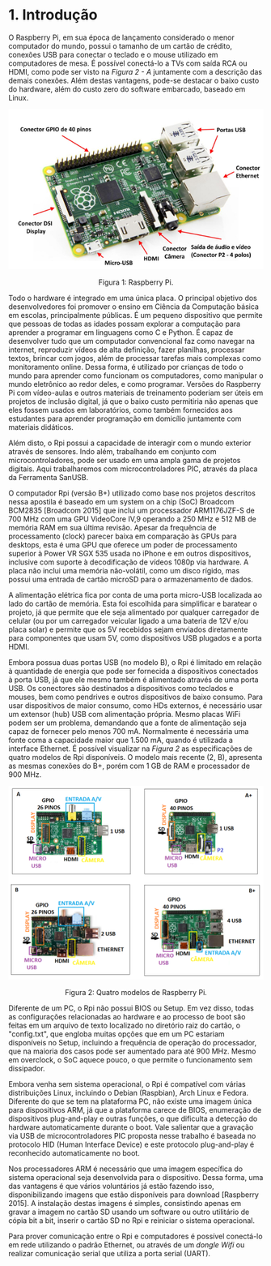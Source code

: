 # 1. Introdução

O Raspberry Pi, em sua época de lançamento considerado o menor computador do mundo, possui o tamanho de um cartão de crédito, conexões USB para conectar o teclado e o mouse utilizado em computadores de mesa. É possível conectá-lo a TVs com saída RCA ou HDMI, como pode ser visto na _Figura 2 - A_ juntamente com a descrição das demais conexões. Além destas vantagens, pode-se destacar o baixo custo do hardware, além do custo zero do software embarcado, baseado em Linux.

![Raspberry Pi - Conectores](assets/raspberry_pi_-_conectores.jpeg)
<center>Figura 1: Raspberry Pi.</center>

Todo o hardware é integrado em uma única placa. O principal objetivo dos desenvolvedores foi promover o ensino em Ciência da Computação básica em escolas, principalmente públicas. É um pequeno dispositivo que permite que pessoas de todas as idades possam explorar a computação para aprender a programar em linguagens como C e Python. É capaz de desenvolver tudo que um computador convencional faz como navegar na internet, reproduzir vídeos de alta definição, fazer planilhas, processar textos, brincar com jogos, além de processar tarefas mais complexas como monitoramento online. Dessa forma, é utilizado por crianças de todo o mundo para aprender como funcionam os computadores, como manipular o mundo eletrônico ao redor deles, e como programar. Versões do Raspberry Pi com vídeo-aulas e outros materiais de treinamento poderiam ser úteis em projetos de inclusão digital, já que o baixo custo permitiria não apenas que eles fossem usados em laboratórios, como também fornecidos aos estudantes para aprender programação em domicílio juntamente com materiais didáticos.

Além disto, o Rpi possui a capacidade de interagir com o mundo exterior através de sensores. Indo além, trabalhando em conjunto com microcontroladores, pode ser usado em uma ampla gama de projetos digitais. Aqui trabalharemos com microcontroladores PIC, através da placa da Ferramenta SanUSB.

O computador Rpi (versão B+) utilizado como base nos projetos descritos nessa apostila é baseado em um system on a chip (SoC) Broadcom BCM2835 [Broadcom 2015] que inclui um processador ARM1176JZF-S de 700 MHz com uma GPU VideoCore IV,9 operando a 250 MHz e 512 MB de memória RAM em sua última revisão. Apesar da frequência de processamento (clock) parecer baixa em comparação às GPUs para desktops, esta é uma GPU que oferece um poder de processamento superior à Power VR SGX 535 usada no iPhone e em outros dispositivos, inclusive com suporte à decodificação de vídeos 1080p via hardware. A placa não inclui uma memória não-volátil, como um disco rígido, mas possui uma entrada de cartão microSD para o armazenamento de dados.

A alimentação elétrica fica por conta de uma porta micro-USB localizada ao lado do cartão de memória. Esta foi escolhida para simplificar e baratear o projeto, já que permite que ele seja alimentado por qualquer carregador de celular (ou por um carregador veicular ligado a uma bateria de 12V e/ou placa solar) e permite que os 5V recebidos sejam enviados diretamente para componentes que usam 5V, como dispositivos USB plugados e a porta HDMI.

Embora possua duas portas USB (no modelo B), o Rpi é limitado em relação à quantidade de energia que pode ser fornecida a dispositivos conectados à porta USB, já que ele mesmo também é alimentado através de uma porta USB. Os conectores são destinados a dispositivos como teclados e mouses, bem como pendrives e outros dispositivos de baixo consumo. Para usar dispositivos de maior consumo, como HDs externos, é necessário usar um extensor (hub) USB com alimentação própria. Mesmo placas WiFi podem ser um problema, demandando que a fonte de alimentação seja capaz de fornecer pelo menos 700 mA. Normalmente é necessária uma fonte coma a capacidade maior que 1.500 mA, quando é utilizada a interface Ethernet. É possível visualizar na _Figura 2_ as especificações de quatro modelos de Rpi disponíveis. O modelo mais recente (2, B), apresenta as mesmas conexões do B+, porém com 1 GB de RAM e processador de 900 MHz.

![comparação](assets/comparacao.png)

<center>Figura 2: Quatro modelos de Raspberry Pi.</center>

Diferente de um PC, o Rpi não possui BIOS ou Setup. Em vez disso, todas as configurações relacionadas ao hardware e ao processo de boot são feitas em um arquivo de texto localizado no diretório raiz do cartão, o "config.txt", que engloba muitas opções que em um PC estariam disponíveis no Setup, incluindo a frequência de operação do processador, que na maioria dos casos pode ser aumentado para até 900 MHz. Mesmo em overclock, o SoC aquece pouco, o que permite o funcionamento sem dissipador.

Embora venha sem sistema operacional, o Rpi é compatível com várias distribuições Linux, incluindo o Debian (Raspbian), Arch Linux e Fedora. Diferente do que se tem na plataforma PC, não existe uma imagem única para dispositivos ARM, já que a plataforma carece de BIOS, enumeração de dispositivos plug-and-play e outras funções, o que dificulta a detecção do hardware automaticamente durante o boot. Vale salientar que a gravação via USB de microcontroladores PIC proposta nesse trabalho é baseada no protocolo HID (Human Interface Device) e este protocolo plug-and-play é reconhecido automaticamente no boot.

Nos processadores ARM é necessário que uma imagem específica do sistema operacional seja desenvolvida para o dispositivo. Dessa forma, uma das vantagens é que vários voluntários já estão fazendo isso, disponibilizando imagens que estão disponíveis para download [Raspberry 2015]. A instalação destas imagens é simples, consistindo apenas em gravar a imagem no cartão SD usando um software ou outro utilitário de cópia bit a bit, inserir o cartão SD no Rpi e reiniciar o sistema operacional.

Para prover comunicação entre o Rpi e computadores é possível conectá-lo em rede utilizando o padrão Ethernet, ou através de um _dongle Wifi_ ou realizar comunicação serial que utiliza a porta serial (UART).